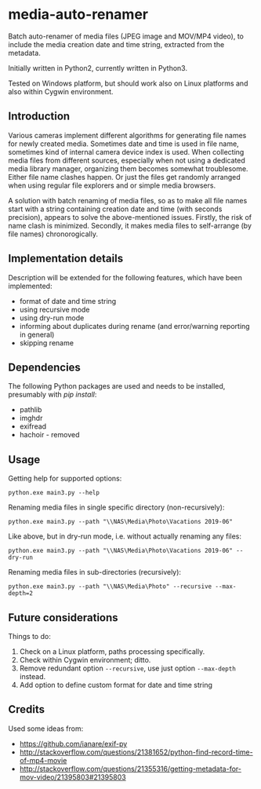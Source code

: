 # media-auto-renamer
Batch auto-renamer of media files (JPEG image and MOV/MP4 video), to include the media creation date and time string, extracted from the metadata.

Initially written in Python2, currently written in Python3.

Tested on Windows platform, but should work also on Linux platforms and also within Cygwin environment.

## Introduction

Various cameras implement different algorithms for generating file names for newly created media. 
Sometimes date and time is used in file name, sometimes kind of internal camera device index is used.
When collecting media files from different sources, especially when not using a dedicated media
library manager, organizing them becomes somewhat troublesome. Either file name clashes happen.
Or just the files get randomly arranged when using regular file explorers and or simple media browsers. 

A solution with batch renaming of media files, so as to make all file names start with a string
containing creation date and time (with seconds precision), appears to solve the above-mentioned issues. 
Firstly, the risk of name clash is minimized. Secondly, it makes media files
to self-arrange (by file names) chronorogically.

## Implementation details

Description will be extended for the following features, which have been implemented:
* format of date and time string
* using recursive mode
* using dry-run mode
* informing about duplicates during rename (and error/warning reporting in general)
* skipping rename

## Dependencies

The following Python packages are used and needs to be installed, presumably with *pip install*:
* pathlib
* imghdr
* exifread
* hachoir - removed

## Usage

Getting help for supported options:

`python.exe main3.py --help`

Renaming media files in single specific directory (non-recursively):

`python.exe main3.py --path "\\NAS\Media\Photo\Vacations 2019-06"`

Like above, but in dry-run mode, i.e. without actually renaming any files:

`python.exe main3.py --path "\\NAS\Media\Photo\Vacations 2019-06" --dry-run`

Renaming media files in sub-directories (recursively):

`python.exe main3.py --path "\\NAS\Media\Photo" --recursive --max-depth=2`

## Future considerations

Things to do:
1. Check on a Linux platform, paths processing specifically.
1. Check within Cygwin environment; ditto.
1. Remove redundant option `--recursive`, use just option `--max-depth` instead.
1. Add option to define custom format for date and time string

## Credits

Used some ideas from:
* https://github.com/ianare/exif-py
* http://stackoverflow.com/questions/21381652/python-find-record-time-of-mp4-movie
* http://stackoverflow.com/questions/21355316/getting-metadata-for-mov-video/21395803#21395803
